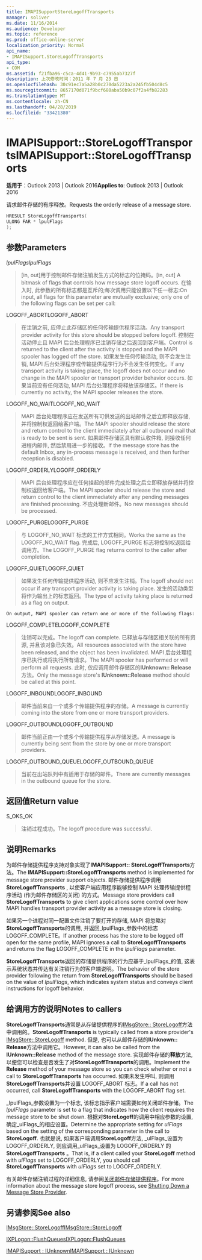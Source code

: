 ```yaml
---
title: IMAPISupportStoreLogoffTransports
manager: soliver
ms.date: 11/16/2014
ms.audience: Developer
ms.topic: reference
ms.prod: office-online-server
localization_priority: Normal
api_name:
- IMAPISupport.StoreLogoffTransports
api_type:
- COM
ms.assetid: f21fba96-c5ca-4d41-9b93-c7955ab7327f
description: 上次修改时间：2011 年 7 月 23 日
ms.openlocfilehash: 30c91ec7a5a28b0c270da5223a2a245fb504d8c5
ms.sourcegitcommit: 8657170d071f9bcf680aba50b9c07f2a4fb82283
ms.translationtype: MT
ms.contentlocale: zh-CN
ms.lasthandoff: 04/28/2019
ms.locfileid: "33421380"
---
```

# <a name="imapisupportstorelogofftransports"></a><span data-ttu-id="01462-103">IMAPISupport::StoreLogoffTransports</span><span class="sxs-lookup"><span data-stu-id="01462-103">IMAPISupport::StoreLogoffTransports</span></span>

  
  
<span data-ttu-id="01462-104">**适用于**：Outlook 2013 | Outlook 2016</span><span class="sxs-lookup"><span data-stu-id="01462-104">**Applies to**: Outlook 2013 | Outlook 2016</span></span> 
  
<span data-ttu-id="01462-105">请求邮件存储的有序释放。</span><span class="sxs-lookup"><span data-stu-id="01462-105">Requests the orderly release of a message store.</span></span>
  
```cpp
HRESULT StoreLogoffTransports(
ULONG FAR * lpulFlags
);
```

## <a name="parameters"></a><span data-ttu-id="01462-106">参数</span><span class="sxs-lookup"><span data-stu-id="01462-106">Parameters</span></span>

 <span data-ttu-id="01462-107">_lpulFlags_</span><span class="sxs-lookup"><span data-stu-id="01462-107">_lpulFlags_</span></span>
  
> <span data-ttu-id="01462-108">[in, out]用于控制邮件存储注销发生方式的标志的位掩码。</span><span class="sxs-lookup"><span data-stu-id="01462-108">[in, out] A bitmask of flags that controls how message store logoff occurs.</span></span> <span data-ttu-id="01462-109">在输入时, 此参数的所有标志都是互斥的;每次调用只能设置以下任一标志:</span><span class="sxs-lookup"><span data-stu-id="01462-109">On input, all flags for this parameter are mutually exclusive; only one of the following flags can be set per call:</span></span>
    
<span data-ttu-id="01462-110">LOGOFF_ABORT</span><span class="sxs-lookup"><span data-stu-id="01462-110">LOGOFF_ABORT</span></span> 
  
> <span data-ttu-id="01462-111">在注销之前, 应停止此存储区的任何传输提供程序活动。</span><span class="sxs-lookup"><span data-stu-id="01462-111">Any transport provider activity for this store should be stopped before logoff.</span></span> <span data-ttu-id="01462-112">控制在活动停止且 MAPI 后台处理程序已注销存储之后返回到客户端。</span><span class="sxs-lookup"><span data-stu-id="01462-112">Control is returned to the client after the activity is stopped and the MAPI spooler has logged off the store.</span></span> <span data-ttu-id="01462-113">如果发生任何传输活动, 则不会发生注销, MAPI 后台处理程序或传输提供程序行为不会发生任何变化。</span><span class="sxs-lookup"><span data-stu-id="01462-113">If any transport activity is taking place, the logoff does not occur and no change in the MAPI spooler or transport provider behavior occurs.</span></span> <span data-ttu-id="01462-114">如果当前没有任何活动, MAPI 后台处理程序将释放该存储区。</span><span class="sxs-lookup"><span data-stu-id="01462-114">If there is currently no activity, the MAPI spooler releases the store.</span></span> 
    
<span data-ttu-id="01462-115">LOGOFF_NO_WAIT</span><span class="sxs-lookup"><span data-stu-id="01462-115">LOGOFF_NO_WAIT</span></span> 
  
> <span data-ttu-id="01462-116">MAPI 后台处理程序应在发送所有可供发送的出站邮件之后立即释放存储, 并将控制权返回给客户端。</span><span class="sxs-lookup"><span data-stu-id="01462-116">The MAPI spooler should release the store and return control to the client immediately after all outbound mail that is ready to be sent is sent.</span></span> <span data-ttu-id="01462-117">如果邮件存储区具有默认收件箱, 则接收任何进程内邮件, 然后禁用进一步的接收。</span><span class="sxs-lookup"><span data-stu-id="01462-117">If the message store has the default Inbox, any in-process message is received, and then further reception is disabled.</span></span> 
    
<span data-ttu-id="01462-118">LOGOFF_ORDERLY</span><span class="sxs-lookup"><span data-stu-id="01462-118">LOGOFF_ORDERLY</span></span> 
  
> <span data-ttu-id="01462-119">MAPI 后台处理程序应在任何挂起的邮件完成处理之后立即释放存储并将控制权返回给客户端。</span><span class="sxs-lookup"><span data-stu-id="01462-119">The MAPI spooler should release the store and return control to the client immediately after any pending messages are finished processing.</span></span> <span data-ttu-id="01462-120">不应处理新邮件。</span><span class="sxs-lookup"><span data-stu-id="01462-120">No new messages should be processed.</span></span> 
    
<span data-ttu-id="01462-121">LOGOFF_PURGE</span><span class="sxs-lookup"><span data-stu-id="01462-121">LOGOFF_PURGE</span></span> 
  
> <span data-ttu-id="01462-122">与 LOGOFF_NO_WAIT 标志的工作方式相同。</span><span class="sxs-lookup"><span data-stu-id="01462-122">Works the same as the LOGOFF_NO_WAIT flag.</span></span> <span data-ttu-id="01462-123">完成后, LOGOFF_PURGE 标志将控制权返回给调用方。</span><span class="sxs-lookup"><span data-stu-id="01462-123">The LOGOFF_PURGE flag returns control to the caller after completion.</span></span> 
    
<span data-ttu-id="01462-124">LOGOFF_QUIET</span><span class="sxs-lookup"><span data-stu-id="01462-124">LOGOFF_QUIET</span></span> 
  
> <span data-ttu-id="01462-125">如果发生任何传输提供程序活动, 则不应发生注销。</span><span class="sxs-lookup"><span data-stu-id="01462-125">The logoff should not occur if any transport provider activity is taking place.</span></span> <span data-ttu-id="01462-126">发生的活动类型将作为输出上的标志返回。</span><span class="sxs-lookup"><span data-stu-id="01462-126">The type of activity taking place is returned as a flag on output.</span></span>
    
    On output, MAPI spooler can return one or more of the following flags:
    
<span data-ttu-id="01462-127">LOGOFF_COMPLETE</span><span class="sxs-lookup"><span data-stu-id="01462-127">LOGOFF_COMPLETE</span></span> 
  
> <span data-ttu-id="01462-128">注销可以完成。</span><span class="sxs-lookup"><span data-stu-id="01462-128">The logoff can complete.</span></span> <span data-ttu-id="01462-129">已释放与存储区相关联的所有资源, 并且该对象已失效。</span><span class="sxs-lookup"><span data-stu-id="01462-129">All resources associated with the store have been released, and the object has been invalidated.</span></span> <span data-ttu-id="01462-130">MAPI 后台处理程序已执行或将执行所有请求。</span><span class="sxs-lookup"><span data-stu-id="01462-130">The MAPI spooler has performed or will perform all requests.</span></span> <span data-ttu-id="01462-131">此时, 仅应调用邮件存储区的**IUnknown:: Release**方法。</span><span class="sxs-lookup"><span data-stu-id="01462-131">Only the message store's **IUnknown::Release** method should be called at this point.</span></span> 
    
<span data-ttu-id="01462-132">LOGOFF_INBOUND</span><span class="sxs-lookup"><span data-stu-id="01462-132">LOGOFF_INBOUND</span></span> 
  
> <span data-ttu-id="01462-133">邮件当前来自一个或多个传输提供程序的存储。</span><span class="sxs-lookup"><span data-stu-id="01462-133">A message is currently coming into the store from one or more transport providers.</span></span> 
    
<span data-ttu-id="01462-134">LOGOFF_OUTBOUND</span><span class="sxs-lookup"><span data-stu-id="01462-134">LOGOFF_OUTBOUND</span></span> 
  
> <span data-ttu-id="01462-135">邮件当前正由一个或多个传输提供程序从存储发送。</span><span class="sxs-lookup"><span data-stu-id="01462-135">A message is currently being sent from the store by one or more transport providers.</span></span> 
    
<span data-ttu-id="01462-136">LOGOFF_OUTBOUND_QUEUE</span><span class="sxs-lookup"><span data-stu-id="01462-136">LOGOFF_OUTBOUND_QUEUE</span></span> 
  
> <span data-ttu-id="01462-137">当前在出站队列中有适用于存储的邮件。</span><span class="sxs-lookup"><span data-stu-id="01462-137">There are currently messages in the outbound queue for the store.</span></span>
    
## <a name="return-value"></a><span data-ttu-id="01462-138">返回值</span><span class="sxs-lookup"><span data-stu-id="01462-138">Return value</span></span>

<span data-ttu-id="01462-139">S_OK</span><span class="sxs-lookup"><span data-stu-id="01462-139">S_OK</span></span> 
  
> <span data-ttu-id="01462-140">注销过程成功。</span><span class="sxs-lookup"><span data-stu-id="01462-140">The logoff procedure was successful.</span></span>
    
## <a name="remarks"></a><span data-ttu-id="01462-141">说明</span><span class="sxs-lookup"><span data-stu-id="01462-141">Remarks</span></span>

<span data-ttu-id="01462-142">为邮件存储提供程序支持对象实现了**IMAPISupport:: StoreLogoffTransports**方法。</span><span class="sxs-lookup"><span data-stu-id="01462-142">The **IMAPISupport::StoreLogoffTransports** method is implemented for message store provider support objects.</span></span> <span data-ttu-id="01462-143">邮件存储提供程序调用**StoreLogoffTransports** , 以使客户端应用程序能够控制 MAPI 处理传输提供程序活动 (作为邮件存储区的关闭) 的方式。</span><span class="sxs-lookup"><span data-stu-id="01462-143">Message store providers call **StoreLogoffTransports** to give client applications some control over how MAPI handles transport provider activity as a message store is closing.</span></span> 
  
<span data-ttu-id="01462-144">如果另一个进程对同一配置文件注销了要打开的存储, MAPI 将忽略对**StoreLogoffTransports**的调用, 并返回_lpulFlags_参数中的标志 LOGOFF_COMPLETE。</span><span class="sxs-lookup"><span data-stu-id="01462-144">If another process has the store to be logged off open for the same profile, MAPI ignores a call to **StoreLogoffTransports** and returns the flag LOGOFF_COMPLETE in the  _lpulFlags_ parameter.</span></span> 
  
<span data-ttu-id="01462-145">**StoreLogoffTransports**返回的存储提供程序的行为应基于_lpulFlags_的值, 这表示系统状态并传达有关注销行为的客户端说明。</span><span class="sxs-lookup"><span data-stu-id="01462-145">The behavior of the store provider following the return from **StoreLogoffTransports** should be based on the value of  _lpulFlags_, which indicates system status and conveys client instructions for logoff behavior.</span></span> 
  
## <a name="notes-to-callers"></a><span data-ttu-id="01462-146">给调用方的说明</span><span class="sxs-lookup"><span data-stu-id="01462-146">Notes to callers</span></span>

 <span data-ttu-id="01462-147">**StoreLogoffTransports**通常是从存储提供程序的[IMsgStore:: StoreLogoff](imsgstore-storelogoff.md)方法中调用的。</span><span class="sxs-lookup"><span data-stu-id="01462-147">**StoreLogoffTransports** is typically called from a store provider's [IMsgStore::StoreLogoff](imsgstore-storelogoff.md) method.</span></span> <span data-ttu-id="01462-148">但是, 也可以从邮件存储的**IUnknown:: Release**方法中调用它。</span><span class="sxs-lookup"><span data-stu-id="01462-148">However, it can also be called from the **IUnknown::Release** method of the message store.</span></span> <span data-ttu-id="01462-149">实现邮件存储的**释放**方法, 以便您可以检查是否发生了对**StoreLogoffTransports**的调用。</span><span class="sxs-lookup"><span data-stu-id="01462-149">Implement the **Release** method of your message store so you can check whether or not a call to **StoreLogoffTransports** has occurred.</span></span> <span data-ttu-id="01462-150">如果未发生呼叫, 则调用**StoreLogoffTransports**并设置 LOGOFF_ABORT 标志。</span><span class="sxs-lookup"><span data-stu-id="01462-150">If a call has not occurred, call **StoreLogoffTransports** with the LOGOFF_ABORT flag set.</span></span> 
  
<span data-ttu-id="01462-151">_lpulFlags_参数设置为一个标志, 该标志指示客户端需要如何关闭邮件存储。</span><span class="sxs-lookup"><span data-stu-id="01462-151">The  _lpulFlags_ parameter is set to a flag that indicates how the client requires the message store to be shut down.</span></span> <span data-ttu-id="01462-152">根据对**StoreLogoff**的调用中相应参数的设置, 确定_ulFlags_的相应设置。</span><span class="sxs-lookup"><span data-stu-id="01462-152">Determine the appropriate setting for  _ulFlags_ based on the setting of the corresponding parameter in the call to **StoreLogoff**.</span></span> <span data-ttu-id="01462-153">也就是说, 如果客户端调用**StoreLogoff**方法, _ulFlags_设置为 LOGOFF_ORDERLY, 则应调用_ulFlags_设置为 LOGOFF_ORDERLY 的**StoreLogoffTransports** 。</span><span class="sxs-lookup"><span data-stu-id="01462-153">That is, if a client called your **StoreLogoff** method with  _ulFlags_ set to LOGOFF_ORDERLY, you should call **StoreLogoffTransports** with  _ulFlags_ set to LOGOFF_ORDERLY.</span></span> 
  
<span data-ttu-id="01462-154">有关邮件存储注销过程的详细信息, 请参阅[关闭邮件存储提供程序](shutting-down-a-message-store-provider.md)。</span><span class="sxs-lookup"><span data-stu-id="01462-154">For more information about the message store logoff process, see [Shutting Down a Message Store Provider](shutting-down-a-message-store-provider.md).</span></span>
  
## <a name="see-also"></a><span data-ttu-id="01462-155">另请参阅</span><span class="sxs-lookup"><span data-stu-id="01462-155">See also</span></span>



[<span data-ttu-id="01462-156">IMsgStore::StoreLogoff</span><span class="sxs-lookup"><span data-stu-id="01462-156">IMsgStore::StoreLogoff</span></span>](imsgstore-storelogoff.md)
  
[<span data-ttu-id="01462-157">IXPLogon::FlushQueues</span><span class="sxs-lookup"><span data-stu-id="01462-157">IXPLogon::FlushQueues</span></span>](ixplogon-flushqueues.md)
  
[<span data-ttu-id="01462-158">IMAPISupport : IUnknown</span><span class="sxs-lookup"><span data-stu-id="01462-158">IMAPISupport : IUnknown</span></span>](imapisupportiunknown.md)

